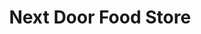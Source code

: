 ---
title: "Next Door Food Store"
url: /mount-pleasant/next-door-food-store-east-pickard-road/
shop: Lebensmittel
---